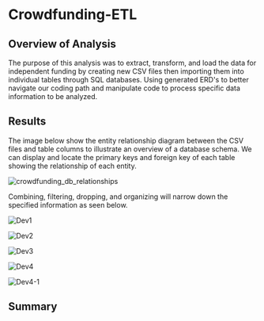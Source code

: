 # Crowdfunding-ETL

## Overview of Analysis
The purpose of this analysis was to extract, transform, and load the data for independent funding by creating new CSV files then importing them into individual tables through SQL databases. Using generated ERD's to better navigate our coding path and manipulate code to process specific data information to be analyzed.

## Results
The image below show the entity relationship diagram between the CSV files and table columns to illustrate an overview of a database schema. We can display and locate the primary keys and foreign key of each table showing the relationship of each entity.

![crowdfunding_db_relationships](https://user-images.githubusercontent.com/118647523/216477150-99d2d509-baff-435f-9961-19619fe02291.png)

Combining, filtering, dropping, and organizing will narrow down the specified information as seen below. 

![Dev1](https://user-images.githubusercontent.com/118647523/216477173-46832eac-cf6e-47e8-a9b4-aafcd3201206.png)

![Dev2](https://user-images.githubusercontent.com/118647523/216477186-174d66ef-2ee5-4e95-976a-3f5330dff200.png)

![Dev3](https://user-images.githubusercontent.com/118647523/216477196-a17c5608-0ecb-42c1-86c2-efd97a1fc52d.png)

![Dev4](https://user-images.githubusercontent.com/118647523/216477205-da80c9b8-a453-43e6-9511-fdd9cbca5b8a.png)

![Dev4-1](https://user-images.githubusercontent.com/118647523/216477212-d2808916-4aed-482f-ac71-b272db71b7f0.png)






## Summary 

